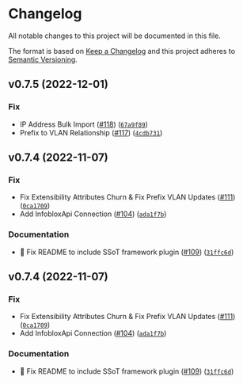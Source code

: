 # Changelog

All notable changes to this project will be documented in this file.

The format is based on [Keep a Changelog](http://keepachangelog.com/en/1.0.0/)
and this project adheres to [Semantic Versioning](http://semver.org/spec/v2.0.0.html).

<!--next-version-placeholder-->

## v0.7.5 (2022-12-01)
### Fix
* IP Address Bulk Import ([#118](https://github.com/nautobot/nautobot-plugin-ssot-infoblox/issues/118)) ([`67a9f89`](https://github.com/nautobot/nautobot-plugin-ssot-infoblox/commit/67a9f897dedf8b0068616fd6995f62860f040449))
* Prefix to VLAN Relationship ([#117](https://github.com/nautobot/nautobot-plugin-ssot-infoblox/issues/117)) ([`4cdb731`](https://github.com/nautobot/nautobot-plugin-ssot-infoblox/commit/4cdb73184a0182bd8a751fbcbb483a2fed454eb8))

## v0.7.4 (2022-11-07)
### Fix
* Fix Extensibility Attributes Churn & Fix Prefix VLAN Updates ([#111](https://github.com/nautobot/nautobot-plugin-ssot-infoblox/issues/111)) ([`0ca1709`](https://github.com/nautobot/nautobot-plugin-ssot-infoblox/commit/0ca1709137554078076922703ea95d306e5c6596))
* Add InfobloxApi Connection ([#104](https://github.com/nautobot/nautobot-plugin-ssot-infoblox/issues/104)) ([`ada1f7b`](https://github.com/nautobot/nautobot-plugin-ssot-infoblox/commit/ada1f7bde55aae5a3f0ccc6d6586aea663194e0a))

### Documentation
* 📝 Fix README to include SSoT framework plugin ([#109](https://github.com/nautobot/nautobot-plugin-ssot-infoblox/issues/109)) ([`31ffc6d`](https://github.com/nautobot/nautobot-plugin-ssot-infoblox/commit/31ffc6d4b3b329634421bbd1282ac96e3f923d26))

## v0.7.4 (2022-11-07)
### Fix
* Fix Extensibility Attributes Churn & Fix Prefix VLAN Updates ([#111](https://github.com/nautobot/nautobot-plugin-ssot-infoblox/issues/111)) ([`0ca1709`](https://github.com/nautobot/nautobot-plugin-ssot-infoblox/commit/0ca1709137554078076922703ea95d306e5c6596))
* Add InfobloxApi Connection ([#104](https://github.com/nautobot/nautobot-plugin-ssot-infoblox/issues/104)) ([`ada1f7b`](https://github.com/nautobot/nautobot-plugin-ssot-infoblox/commit/ada1f7bde55aae5a3f0ccc6d6586aea663194e0a))

### Documentation
* 📝 Fix README to include SSoT framework plugin ([#109](https://github.com/nautobot/nautobot-plugin-ssot-infoblox/issues/109)) ([`31ffc6d`](https://github.com/nautobot/nautobot-plugin-ssot-infoblox/commit/31ffc6d4b3b329634421bbd1282ac96e3f923d26))
